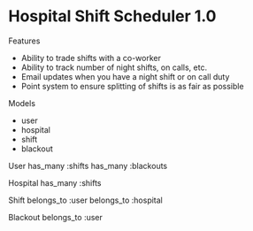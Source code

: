 # Hospital Shift Scheduler 1.0

Features
- Ability to trade shifts with a co-worker
- Ability to track number of night shifts, on calls, etc.
- Email updates when you have a night shift or on call duty
- Point system to ensure splitting of shifts is as fair as possible

Models
- user
- hospital
- shift
- blackout


User
has_many :shifts
has_many :blackouts

Hospital
has_many :shifts

Shift
belongs_to :user
belongs_to :hospital

Blackout
belongs_to :user